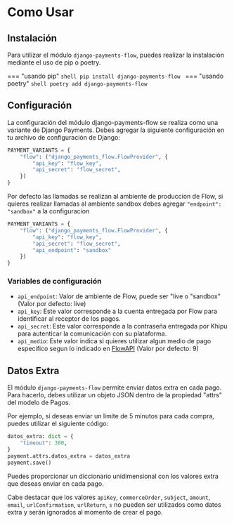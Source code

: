 # Como Usar

## Instalación

Para utilizar el módulo `django-payments-flow`, puedes realizar la instalación mediante el uso de pip o poetry.

=== "usando pip"
    ```shell
    pip install django-payments-flow
    ```
=== "usando poetry"
    ```shell
    poetry add django-payments-flow
    ```

## Configuración

La configuración del módulo django-payments-flow se realiza como una variante
de Django Payments. Debes agregar la siguiente configuración en tu archivo de
configuración de Django:

```python
PAYMENT_VARIANTS = {
    "flow": ("django_payments_flow.FlowProvider", {
        "api_key": "flow_key",
        "api_secret": "flow_secret",
    })
}
```

Por defecto las llamadas se realizan al ambiente de produccion de Flow, si
quieres realizar llamadas al ambiente sandbox debes agregar
`"endpoint": "sandbox"` a la configuracion

```python
PAYMENT_VARIANTS = {
    "flow": ("django_payments_flow.FlowProvider", {
        "api_key": "flow_key",
        "api_secret": "flow_secret",
        "api_endpoint": "sandbox"
    })
}
```

### Variables de configuración

* `api_endpoint`: Valor de ambiente de Flow, puede ser "live o "sandbox" (Valor por
 defecto: live)
* `api_key`: Este valor corresponde a la cuenta entregada por Flow para
identificar al receptor de los pagos.
* `api_secret`: Este valor corresponde a la contraseña entregada por Khipu para
autenticar la comunicación con su plataforma.
* `api_medio`: Este valor indica si quieres utilizar algun medio de pago especifico
segun lo indicado en
[FlowAPI](https://www.flow.cl/docs/api.html#section/Introduccion/Realizar-pruebas-en-nuestro-ambiente-Sandbox)
(Valor por defecto: 9)

## Datos Extra

El módulo `django-payments-flow` permite enviar datos extra en cada pago. Para
hacerlo, debes utilizar un objeto JSON dentro de la propiedad "attrs" del
modelo de Pagos.

Por ejemplo, si deseas enviar un limite de 5 minutos para cada compra, puedes
utilizar el siguiente código:

```python
datos_extra: dict = {
    "timeout": 300,
}
payment.attrs.datos_extra = datos_extra
payment.save()
```

Puedes proporcionar un diccionario unidimensional con los valores extra que
deseas enviar en cada pago.

Cabe destacar que los valores `apiKey`, `commerceOrder`, `subject`, `amount`,
`email`, `urlConfirmation`, `urlReturn`, `s` no pueden ser utilizados como
datos extra y serán ignorados al momento de crear el pago.
